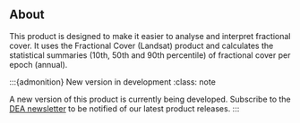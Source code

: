 ## About

This product is designed to make it easier to analyse and interpret fractional cover. It uses the Fractional Cover (Landsat) product and calculates the statistical summaries (10th, 50th and 90th percentile) of fractional cover per epoch (annual).

:::{admonition} New version in development
:class: note

A new version of this product is currently being developed. Subscribe to the [DEA newsletter](https://www.dea.ga.gov.au/news/dea-newsletter-and-communications-archive) to be notified of our latest product releases.
:::

